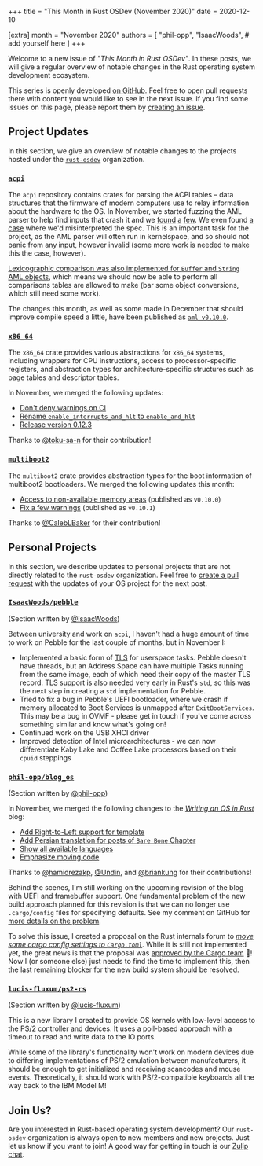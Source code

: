 +++
title = "This Month in Rust OSDev (November 2020)"
date = 2020-12-10

[extra]
month = "November 2020"
authors = [
    "phil-opp",
    "IsaacWoods",
    # add yourself here
]
+++

Welcome to a new issue of _"This Month in Rust OSDev"_. In these posts, we will give a regular overview of notable changes in the Rust operating system development ecosystem.

<!-- more -->

This series is openly developed [on GitHub](https://github.com/rust-osdev/homepage/). Feel free to open pull requests there with content you would like to see in the next issue. If you find some issues on this page, please report them by [creating an issue](https://github.com/rust-osdev/homepage/issues/new).

<!--
    This is a draft for the upcoming "This Month in Rust OSDev (November 2020)" post.
    Feel free to create pull requests against the `next` branch to add your
    content here.
    Please take a look at the past posts on https://rust-osdev.com/ to see the
    general structure of these posts.
-->

## Project Updates

In this section, we give an overview of notable changes to the projects hosted under the [`rust-osdev`] organization.

[`rust-osdev`]: https://github.com/rust-osdev/about

### [`acpi`](https://github.com/rust-osdev/acpi)

The `acpi` repository contains crates for parsing the ACPI tables – data structures that the firmware of modern
computers use to relay information about the hardware to the OS. In November, we started fuzzing the AML parser to
help find inputs that crash it and we [found](https://github.com/rust-osdev/acpi/commit/56472490c9564b6740eb5e416624d73be8841faa)
[a](https://github.com/rust-osdev/acpi/commit/5ab486d1a8a8a8160025b88e369e22dc8d993273) [few](https://github.com/rust-osdev/acpi/commit/747bcfd28d44bbdfd39ad4805bba574ac320daf8).
We even found [a case](https://github.com/rust-osdev/acpi/commit/52b05fd91ebb40e9c5511d568b19cb5f10b33d83) where
we'd misinterpreted the spec. This is an important task for the project, as the AML parser will often run in
kernelspace, and so should not panic from any input, however invalid (some more work is needed to make this the
case, however).

[Lexicographic comparison was also implemented for `Buffer` and `String` AML objects](https://github.com/rust-osdev/acpi/commit/6d2045de3acb9b74347ac6ce9ad01051be7bea82),
which means we should now be able to perform all comparisons tables are allowed to make (bar some object
conversions, which still need some work).

The changes this month, as well as some made in December that should improve compile speed a little, have been
published as [`aml v0.10.0`](https://crates.io/crates/aml).

### [`x86_64`](https://github.com/rust-osdev/x86_64)

The `x86_64` crate provides various abstractions for `x86_64` systems, including wrappers for CPU instructions, access to processor-specific registers, and abstraction types for architecture-specific structures such as page tables and descriptor tables.

In November, we merged the following updates:

- [Don't deny warnings on CI](https://github.com/rust-osdev/x86_64/pull/201)
- [Rename `enable_interrupts_and_hlt` to `enable_and_hlt`](https://github.com/rust-osdev/x86_64/pull/206)
- [Release version 0.12.3](https://github.com/rust-osdev/x86_64/pull/200)

Thanks to [@toku-sa-n](https://github.com/toku-sa-n) for their contribution!

### [`multiboot2`](https://github.com/rust-osdev/multiboot2-elf64)

The `multiboot2` crate provides abstraction types for the boot information of multiboot2 bootloaders. We merged the following updates this month:

- [Access to non-available memory areas](https://github.com/rust-osdev/multiboot2-elf64/pull/71) <span class="gray">(published as `v0.10.0`)</span>
- [Fix a few warnings](https://github.com/rust-osdev/multiboot2-elf64/commit/a1237bcf357e5d4a5a6c40038fd1e690ef7305d9) <span class="gray">(published as `v0.10.1`)</span>

Thanks to [@CalebLBaker](https://github.com/CalebLBaker) for their contribution!

## Personal Projects

In this section, we describe updates to personal projects that are not directly related to the `rust-osdev` organization. Feel free to [create a pull request](https://github.com/rust-osdev/homepage/pulls) with the updates of your OS project for the next post.

### [`IsaacWoods/pebble`](https://github.com/IsaacWoods/pebble)

<span class="gray">(Section written by [@IsaacWoods](https://github.com/IsaacWoods))</span>

Between university and work on `acpi`, I haven't had a huge amount of time to work on Pebble for the last couple of
months, but in November I:
- Implemented a basic form of [TLS](https://en.wikipedia.org/wiki/Thread-local_storage) for userspace tasks. Pebble
  doesn't have threads, but an Address Space can have multiple Tasks running from the same image, each of which
  need their copy of the master TLS record. TLS support is also needed very early in Rust's `std`, so this was the
  next step in creating a `std` implementation for Pebble.
- Tried to fix a bug in Pebble's UEFI bootloader, where we crash if memory allocated to Boot Services is unmapped
  after `ExitBootServices`. This may be a bug in OVMF - please get in touch if you've come across something
  similar and know what's going on!
- Continued work on the USB XHCI driver
- Improved detection of Intel microarchitectures - we can now differentiate Kaby Lake and Coffee Lake processors
  based on their `cpuid` steppings

### [`phil-opp/blog_os`](https://github.com/phil-opp/blog_os)

<span class="gray">(Section written by [@phil-opp](https://github.com/phil-opp))</span>

In November, we merged the following changes to the [_Writing an OS in Rust_](https://os.phil-opp.com/) blog:

- [Add Right-to-Left support for template](https://github.com/phil-opp/blog_os/pull/875)
- [Add Persian translation for posts of `Bare Bone` Chapter](https://github.com/phil-opp/blog_os/pull/878)
- [Show all available languages](https://github.com/phil-opp/blog_os/pull/880)
- [Emphasize moving code](https://github.com/phil-opp/blog_os/pull/883)

Thanks to [@hamidrezakp](https://github.com/hamidrezakp), [@Undin](https://github.com/Undin), and [@briankung](https://github.com/briankung) for their contributions!

Behind the scenes, I'm still working on the upcoming revision of the blog with UEFI and framebuffer support. One fundamental problem of the new build approach planned for this revision is that we can no longer use `.cargo/config` files for specifying defaults. See my comment on GitHub for [more details on the problem](https://github.com/rust-lang/cargo/pull/8757#issuecomment-713897532).

To solve this issue, I created a proposal on the Rust internals forum to [_move some cargo config settings to `Cargo.toml`_](https://internals.rust-lang.org/t/proposal-move-some-cargo-config-settings-to-cargo-toml/13336). While it is still not implemented yet, the great news is that the proposal was [approved by the Cargo team](https://internals.rust-lang.org/t/proposal-move-some-cargo-config-settings-to-cargo-toml/13336/14) 🎉! Now I (or someone else) just needs to find the time to implement this, then the last remaining blocker for the new build system should be resolved.

### [`lucis-fluxum/ps2-rs`](https://github.com/lucis-fluxum/ps2-rs)

<span class="gray">(Section written by [@lucis-fluxum](https://github.com/lucis-fluxum))</span>

This is a new library I created to provide OS kernels with low-level access to the PS/2 controller and devices. It
uses a poll-based approach with a timeout to read and write data to the IO ports.

While some of the library's functionality won't work on modern devices due to differing implementations of PS/2
emulation between manufacturers, it should be enough to get initialized and receiving scancodes and mouse events.
Theoretically, it should work with PS/2-compatible keyboards all the way back to the IBM Model M!

## Join Us?

Are you interested in Rust-based operating system development? Our `rust-osdev` organization is always open to new members and new projects. Just let us know if you want to join! A good way for getting in touch is our [Zulip chat](https://rust-osdev.zulipchat.com).
